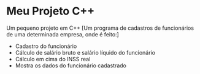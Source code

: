 # Meu Projeto C++

Um pequeno projeto em C++ [Um programa de cadastros de funcionários de uma determinada empresa, onde é feito:]
<ul>
    <li>Cadastro do funcionário</li>
    <li>Cálculo de salário bruto e salário líquido do funcionário</li>
    <li>Cálculo em cima do INSS real</li>
    <li>Mostra os dados do funcionário cadastrado</li></ul>